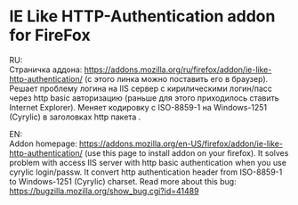IE Like HTTP-Authentication addon for FireFox
=============================================

RU:  
Страничка аддона: https://addons.mozilla.org/ru/firefox/addon/ie-like-http-authentication/ (с этого линка можно поставить его в браузер).
Решает проблему логина на IIS сервер с кирилическими логин/пасс через http basic авторизацию (раньше для этого приходилось ставить Internet Explorer).
Меняет кодировку с ISO-8859-1 на Windows-1251 (Cyrylic) в заголовках http пакета . 
  
EN:  
Addon homepage: https://addons.mozilla.org/en-US/firefox/addon/ie-like-http-authentication/ (use this page to install addon on your firefox).
It solves problem with access IIS server with http basic authentication when you use cyrylic login/passw.
It convert http authentication header from ISO-8859-1 to Windows-1251 (Cyrylic) charset. 
Read more about this bug: https://bugzilla.mozilla.org/show_bug.cgi?id=41489  
